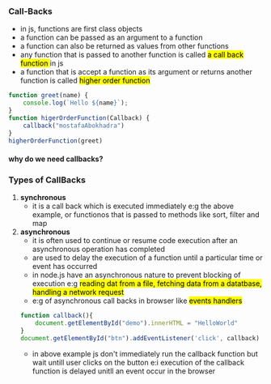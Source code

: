 ### Call-Backs
- in js, functions are first class objects
- a function can be passed as an argument to a function
- a function can also be returned as values from other functions
- any function that is passed to another function is called <mark>a call back function </mark> in js
- a function that is accept a function as its argument or returns another function is called <mark>higher order function</mark>

```js
function greet(name) {
    console.log(`Hello ${name}`);
}
function higerOrderFunction(Callback) {
    callback("mostafaAbokhadra")
}
higherOrderFunction(greet)
```
#### why do we need callbacks?

### Types of CallBacks
1. **synchronous**
    - it is a call back which is executed immediately e:g the above example, or functionos that is passed to methods like sort, filter and map
2. **asynchronous**
    - it is often used to continue or resume code execution after an asynchronous operation has completed
    - are used to delay the execution of a function until a particular time or event has occurred
    - in node.js have an asynchronous nature to prevent blocking of execution
    e:g <mark>reading dat from a file, fetching data from a datatbase, handling a network request</mark>
    - e:g of asynchronous call backs in browser like <mark>events handlers</mark>
    ```js
    function callback(){
        document.getElementById("demo").innerHTML = "HelloWorld"
    }
    document.getElementById("btn").addEventListener('click', callback)
    ```
    - in above example js don't immediately run the callback function but wait untill user clicks on the button e:i execution of the callback function is delayed unitll an event occur in the browser
